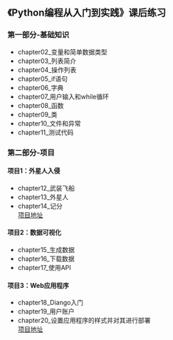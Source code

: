 ## 《Python编程从入门到实践》课后练习  

### 第一部分-基础知识  
- chapter02_变量和简单数据类型  
- chapter03_列表简介  
- chapter04_操作列表  
- chapter05_if语句  
- chapter06_字典  
- chapter07_用户输入和while循环  
- chapter08_函数  
- chapter09_类  
- chapter10_文件和异常  
- chapter11_测试代码  

### 第二部分-项目  

#### 项目1：外星人入侵  
- chapter12_武装飞船  
- chapter13_外星人  
- chapter14_记分  
[项目地址](https://github.com/programming-book-practice/alien-invasion)  

#### 项目2：数据可视化  
- chapter15_生成数据  
- chapter16_下载数据  
- chapter17_使用API  

#### 项目3：Web应用程序  
- chapter18_Diango入门  
- chapter19_用户账户  
- chapter20_设置应用程序的样式并对其进行部署  
[项目地址](https://github.com/programming-book-practice/LearningLog)  
